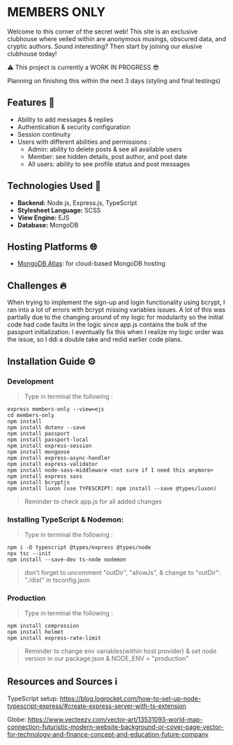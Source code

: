 # MEMBERS ONLY
Welcome to this corner of the secret web! This site is an exclusive clubhouse where veiled within are anonymous musings, obscured data, and cryptic authors. Sound interesting? Then start by joining our elusive clubhouse today! 

⚠️ This project is currently a WORK IN PROGRESS 😎

Planning on finishing this within the next 3 days (styling and final testings)

## Features 🎯
- Ability to add messages & replies 
- Authentication & security configuration
- Session continuity
- Users with different abilities and permissions : 
   - Admin: ability to delete posts & see all available users
   - Member: see hidden details, post author, and post date 
   - All users: ability to see profile status and post messages

## Technologies Used 🚀
- **Backend:** Node.js, Express.js, TypeScript
- **Stylesheet Language:** SCSS
- **View Engine:** EJS
- **Database:** MongoDB

## Hosting Platforms 🌐
- [MongoDB Atlas](https://www.mongodb.com/cloud/atlas): for cloud-based MongoDB hosting

## Challenges 🔥
When trying to implement the sign-up and login functionality using bcrypt, I ran into a lot of errors with bcrypt missing variables issues. A lot of this was partially due to the changing around of my logic for modularity so the initial code had code faults in the logic since app.js contains the bulk of the passport initialization. I eventually fix this when I realize my logic order was the issue, so I ddi a double take and redid earlier code plans.

## Installation Guide ⚙️
### Development
> Type in terminal the following : 
``` 
express members-only --view=ejs
cd members-only
npm install 
npm install dotenv --save
npm install passport
npm install passport-local
npm install express-session
npm install mongoose
npm install express-async-handler
npm install express-validator
npm install node-sass-middleware <not sure if I need this anymore>
npm install express sass
npm install bcryptjs
npm install luxon (use TYPESCRIPT: npm install --save @types/luxon)
```

> Reminder to check app.js for all added changes 

### Installing TypeScript & Nodemon:
> Type in terminal the following : 
```
npm i -D typescript @types/express @types/node
npx tsc --init
npm install --save-dev ts-node nodemon
```

> don't forget to uncomment "outDir", "allowJs", & change to "outDir": "./dist" in tsconfig.json

### Production
> Type in terminal the following : 
```
npm install compression
npm install helmet
npm install express-rate-limit
```
> Reminder to change env variables(within host provider) & set node version in our package.json & NODE_ENV = "production"


## Resources and Sources ℹ️
TypeScript setup: https://blog.logrocket.com/how-to-set-up-node-typescript-express/#create-express-server-with-ts-extension


Globe: https://www.vecteezy.com/vector-art/13531093-world-map-connection-futuristic-modern-website-background-or-cover-page-vector-for-technology-and-finance-concept-and-education-future-company